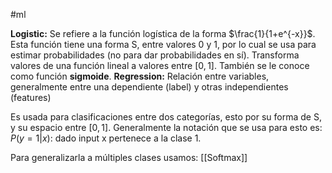 #ml

**Logistic:** Se refiere a la función logística de la forma $\frac{1}{1+e^{-x}}$. Esta función tiene una forma S, entre valores 0 y 1, por lo cual se usa para estimar probabilidades (no para dar probabilidades en sí). Transforma valores de una función lineal a valores entre $[0,1]$. También se le conoce como función **sigmoide**.
**Regression:** Relación entre variables, generalmente entre una dependiente (label) y otras independientes (features)

Es usada para clasificaciones entre dos categorías, esto por su forma de S, y su espacio entre $[0,1]$. Generalmente la notación que se usa para esto es: $P(y=1|x)$: dado input x pertenece a la clase 1. 

Para generalizarla a múltiples clases usamos: [[Softmax]]

